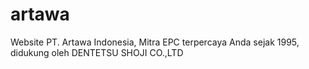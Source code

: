 # artawa
Website PT. Artawa Indonesia, Mitra EPC terpercaya Anda sejak 1995, didukung oleh DENTETSU SHOJI CO.,LTD
